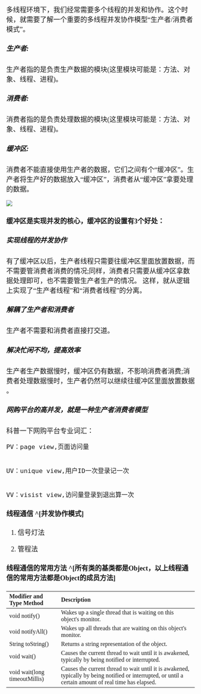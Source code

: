 
<font size = 4 face = "黑体">
多线程环境下，我们经常需要多个线程的并发和协作。这个时候，就需要了解一个重要的多线程并发协作模型“生产者/消费者模式”。

##### 生产者:

生产者指的是负责生产数据的模块(这里模块可能是：方法、对象、线程、进程)。

##### 消费者:

消费者指的是负责处理数据的模块(这里模块可能是：方法、对象、线程、进程)。

##### 缓冲区:

消费者不能直接使用生产者的数据，它们之间有个“缓冲区”。生产者将生产好的数据放入“缓冲区”，消费者从“缓冲区”拿要处理的数据。



<img src = "https://img-blog.csdnimg.cn/20201003233636254.png">

#### 缓冲区是实现并发的核心，缓冲区的设置有3个好处：

##### 实现线程的并发协作

有了缓冲区以后，生产者线程只需要往缓冲区里面放置数据，而不需要管消费者消费的情况;同样，消费者只需要从缓冲区拿数据处理即可，也不需要管生产者生产的情况。 这样，就从逻辑上实现了“生产者线程”和“消费者线程”的分离。

##### 解耦了生产者和消费者

生产者不需要和消费者直接打交道。

##### 解决忙闲不均，提高效率

生产者生产数据慢时，缓冲区仍有数据，不影响消费者消费;消费者处理数据慢时，生产者仍然可以继续往缓冲区里面放置数据 。




##### 网购平台的高并发，就是一种生产者消费者模型


科普一下网购平台专业词汇：

    PV：page view,页面访问量
    
    
    UV：unique view,用户ID一次登录记一次
    
    
    VV：visist view,访问量登录到退出算一次
    

#### 线程通信 ^[并发协作模式]

1. 信号灯法

2. 管程法



#### 线程通信的常用方法 ^[所有类的基类都是Object，以上线程通信的常用方法都是Object的成员方法]

|Modifier and Type	Method | 	Description|
|:---|:---|
| void	notify()	| Wakes up a single thread that is waiting on this object's monitor.
| void	notifyAll()	| Wakes up all threads that are waiting on this object's monitor.
| String	toString()	| Returns a string representation of the object.
| void	wait()	| Causes the current thread to wait until it is awakened, typically by being notified or interrupted.
| void	wait(long timeoutMillis)	| Causes the current thread to wait until it is awakened, typically by being notified or interrupted, or until a certain amount of real time has elapsed.



</font>
